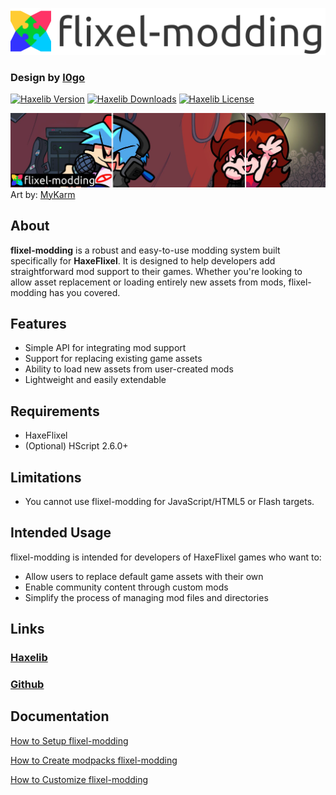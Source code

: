 ![](assets/images/logo_normal.png?raw=true)
### Design by [l0go](https://github.com/l0go)

[![Haxelib Version](https://badgen.net/haxelib/v/flixel-modding)](https://lib.haxe.org/p/flixel-modding)
[![Haxelib Downloads](https://badgen.net/haxelib/d/flixel-modding?color=green)](https://lib.haxe.org/p/flixel-modding/versions/)
[![Haxelib License](https://badgen.net/haxelib/license/flixel-modding?color=red)](LICENSE)

![](assets/images/promo.png?raw=true)
Art by: [MyKarm](https://x.com/Mykarm09)

## About
**flixel-modding** is a robust and easy-to-use modding system built specifically for **HaxeFlixel**. It is designed to help developers add straightforward mod support to their games. Whether you're looking to allow asset replacement or loading entirely new assets from mods, flixel-modding has you covered.

## Features
- Simple API for integrating mod support
- Support for replacing existing game assets
- Ability to load new assets from user-created mods
- Lightweight and easily extendable

## Requirements
- HaxeFlixel
- (Optional) HScript 2.6.0+

## Limitations
- You cannot use flixel-modding for JavaScript/HTML5 or Flash targets.

## Intended Usage
flixel-modding is intended for developers of HaxeFlixel games who want to:
- Allow users to replace default game assets with their own
- Enable community content through custom mods
- Simplify the process of managing mod files and directories

## Links
### [Haxelib](https://lib.haxe.org/p/flixel-modding/)
### [Github](https://github.com/akaFinn/flixel-modding/tree/master)

## Documentation
[How to Setup flixel-modding](docs/doc_setup.md)

[How to Create modpacks flixel-modding](docs/doc_create.md)

[How to Customize flixel-modding](docs/doc_customize.md)